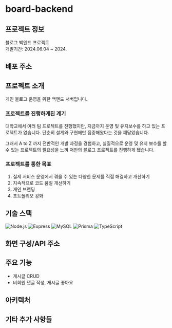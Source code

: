 # board-backend

## 프로젝트 정보

블로그 백엔드 프로젝트 <br>
개발기간: 2024.06.04 ~ 2024.

## 배포 주소

## 프로젝트 소개

개인 블로그 운영을 위한 백엔드 서버입니다.

### 프로젝트를 진행하게된 계기

대학교에서 여러 팀 프로젝트를 진행했지만, 지금까지 운영 및 유지보수를 하고 있는 프로젝트가 없습니다. 
단순히 설계와 구현에만 집중해왔다는 것을 깨달았습니다.

그래서 A to Z 까지 전반적인 개발 과정을 경험하고, 실질적으로 운영 및 유지 보수를 할 수 있는 프로젝트의 필요성을 느껴
저만의 블로그 프로젝트를 진행하게 됐습니다. 

### 프로젝트를 통한 목표

1. 실제 서비스 운영에서 겪을 수 있는 다양한 문제를 직접 해결하고 개선하기
2. 지속적으로 코드 품질 개선하기
3. 개인 브랜딩
4. 포트폴리오 강화

## 기술 스택

![Node.js](https://img.shields.io/badge/Node.js-339933?style=for-the-badge&logo=nodedotjs&logoColor=white)
![Express](https://img.shields.io/badge/Express-000000?style=for-the-badge&logo=express&logoColor=white)
![MySQL](https://img.shields.io/badge/MySQL-4479A1?style=for-the-badge&logo=mysql&logoColor=white)
![Prisma](https://img.shields.io/badge/Prisma-2D3748?style=for-the-badge&logo=prisma&logoColor=white)
![TypeScript](https://img.shields.io/badge/TypeScript-007ACC?style=for-the-badge&logo=typescript&logoColor=white)

## 화면 구성/API 주소

## 주요 기능

- 게시글 CRUD 
- 비회원 댓글 작성, 게시글 좋아요

## 아키텍처

## 기타 추가 사항들


